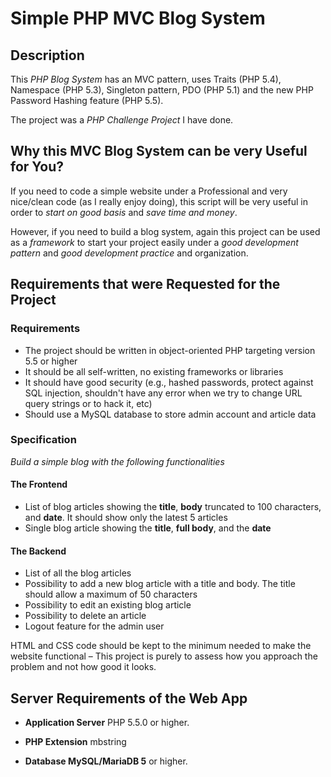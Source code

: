 # Simple PHP MVC Blog System


## Description

This *PHP Blog System* has an MVC pattern, uses Traits (PHP 5.4), Namespace (PHP 5.3), Singleton pattern, PDO (PHP 5.1) and the new PHP Password Hashing feature (PHP 5.5).

The project was a *PHP Challenge Project* I have done.


## Why this MVC Blog System can be very Useful for You?

If you need to code a simple website under a Professional and very nice/clean code (as I really enjoy doing), this script will be very useful in order to *start on good basis* and *save time and money*.

However, if you need to build a blog system, again this project can be used as a *framework* to start your project easily under a *good development pattern* and *good development practice* and organization.


## Requirements that were Requested for the Project

### Requirements

* The project should be written in object-oriented PHP targeting version 5.5 or higher
* It should be all self-written, no existing frameworks or libraries
* It should have good security (e.g., hashed passwords, protect against SQL injection, shouldn't have any error when we try to change URL query strings or to hack it, etc)
* Should use a MySQL database to store admin account and article data

### Specification

*Build a simple blog with the following functionalities*

#### The Frontend

* List of blog articles showing the **title**, **body** truncated to 100 characters, and **date**. It should show only the latest 5 articles
* Single blog article showing the **title**, **full body**, and the **date**

#### The Backend

* List of all the blog articles
* Possibility to add a new blog article with a title and body. The title should allow a maximum of 50 characters
* Possibility to edit an existing blog article
* Possibility to delete an article
* Logout feature for the admin user

HTML and CSS code should be kept to the minimum needed to make the website functional – This project is purely to assess how you approach the problem and not how good it looks.


## Server Requirements of the Web App

* **Application Server** PHP 5.5.0 or higher.

* **PHP Extension** mbstring

* **Database MySQL/MariaDB 5** or higher.
